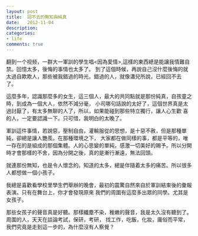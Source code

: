 ```yaml
---
layout: post
title:  回不去的無知與純真
date:   2012-11-04
description:
categories:
- life
comments: true
---
```

翻到一个视频，一群大一軍訓的學生唱<因為愛情>,這樣的東西總是能讓我情難自禁。回憶太多，後悔的事情也太多了。
到了這個時候，再說自己沒什麼後悔的就太過自欺欺人，那些被我錯過的時光，錯過的人，就像瀟兒所說，已經回不去
了。


這麼多年，認識那麼多的女生，這三個人，最大的共同點就是那份純真，自孩童之時，到成為一個大人，依然不減分毫，
小司哪句話說的太好了，這個世界真是太過討厭了，有太多無聊的人了，所以，如果能碰到那些特立獨行，讓人心生歡
喜的人，一定要認識一下。只可惜，我明白的太晚了。

軍訓這件事情，若說惡，壓制自由，灌輸服從的思想，是十惡不赦，但是那種單純，卻總是讓人艷羨。在那種環境之下，
大家都在做同樣的事，都是平等的，唯一存在的是組成的那個集體。人的心思變的單純，感激一切美好的賜予。所以分開
時才會那樣的不舍，因為分開之後，真的是漸行漸遠，無法回頭。

就連那份無知，也是令人懷念的。知道的太多，總是伴隨着太多的痛苦。所以很多人都想做一個小孩子。

我總是喜歡看學校里學生們舉辦的晚會，最初的震驚自然來自於軍訓結束後的彙報表演。只有在舞台上，你才會發現原來
我們的周圍有這麼多出眾的同學。尤其是女孩子。

那些女孩子的聲音真是好聽。那樣纖塵不染，稚嫩的聲音，我是太久沒有聽到了。周圍的人，天天在談論考試，保研，考研，
找工作，吃飯，化妝，庸俗而平常，我們究竟是走到這一步的，為什麼沒有人察覺？
